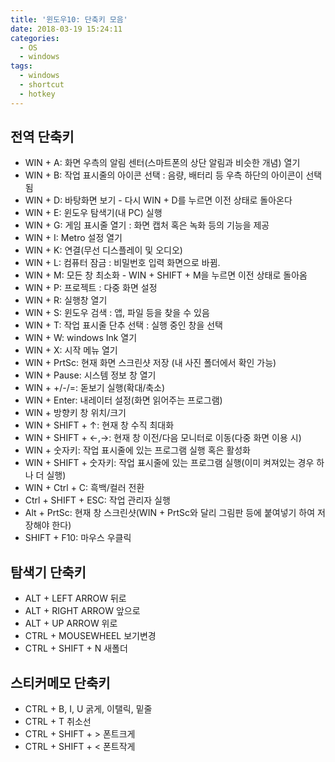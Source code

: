 ```yaml
---
title: '윈도우10: 단축키 모음'
date: 2018-03-19 15:24:11
categories:
  - OS
  - windows
tags:
  - windows
  - shortcut
  - hotkey
---
```


## 전역 단축키
- WIN + A: 화면 우측의 알림 센터(스마트폰의 상단 알림과 비슷한 개념) 열기
- WIN + B: 작업 표시줄의 아이콘 선택 : 음량, 배터리 등 우측 하단의 아이콘이 선택됨
- WIN + D: 바탕화면 보기 - 다시 WIN + D를 누르면 이전 상태로 돌아온다
- WIN + E: 윈도우 탐색기(내 PC) 실행
- WIN + G: 게임 표시줄 열기 : 화면 캡처 혹은 녹화 등의 기능을 제공
- WIN + I: Metro 설정 열기
- WIN + K: 연결(무선 디스플레이 및 오디오)
- WIN + L: 컴퓨터 잠금 : 비밀번호 입력 화면으로 바뀜.
- WIN + M: 모든 창 최소화 - WIN + SHIFT + M을 누르면 이전 상태로 돌아옴
- WIN + P: 프로젝트 : 다중 화면 설정
- WIN + R: 실행창 열기
- WIN + S: 윈도우 검색 : 앱, 파일 등을 찾을 수 있음
- WIN + T: 작업 표시줄 단추 선택 : 실행 중인 창을 선택
- WIN + W: windows Ink 열기
- WIN + X: 시작 메뉴 열기
- WIN + PrtSc: 현재 화면 스크린샷 저장 (내 사진 폴더에서 확인 가능)
- WIN + Pause: 시스템 정보 창 열기
- WIN + +/-/=: 돋보기 실행(확대/축소)
- WIN + Enter: 내레이터 설정(화면 읽어주는 프로그램)
- WIN + 방향키 창 위치/크기
- WIN + SHIFT + ↑: 현재 창 수직 최대화
- WIN + SHIFT + ←,→: 현재 창 이전/다음 모니터로 이동(다중 화면 이용 시)
- WIN + 숫자키: 작업 표시줄에 있는 프로그램 실행 혹은 활성화
- WIN + SHIFT + 숫자키: 작업 표시줄에 있는 프로그램 실행(이미 켜져있는 경우 하나 더 실행)
- WIN + Ctrl + C: 흑백/컬러 전환
- Ctrl + SHIFT + ESC: 작업 관리자 실행
- Alt + PrtSc: 현재 창 스크린샷(WIN + PrtSc와 달리 그림판 등에 붙여넣기 하여 저장해야 한다)
- SHIFT + F10: 마우스 우클릭

## 탐색기 단축키
- ALT + LEFT ARROW 뒤로
- ALT + RIGHT ARROW 앞으로
- ALT + UP ARROW 위로
- CTRL + MOUSEWHEEL 보기변경
- CTRL + SHIFT + N 새폴더

## 스티커메모 단축키
- CTRL + B, I, U 굵게, 이탤릭, 밑줄
- CTRL + T 취소선
- CTRL + SHIFT + > 폰트크게
- CTRL + SHIFT + < 폰트작게
